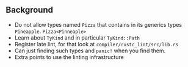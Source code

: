 ## Background

- Do not allow types named `Pizza` that contains in its generics types `Pineapple`. `Pizza<Pinneaple>`
- Learn about `TyKind` and in particular `TyKind::Path`
- Register late lint, for that look at `compiler/rustc_lint/src/lib.rs` 
- Can just finding such types and `panic!` when you find them.
- Extra points to use the linting infrastructure
